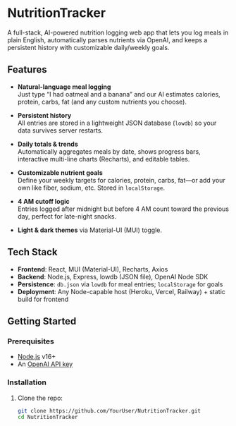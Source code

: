 # NutritionTracker

A full-stack, AI-powered nutrition logging web app that lets you log meals in plain English, automatically parses nutrients via OpenAI, and keeps a persistent history with customizable daily/weekly goals.



## Features

- **Natural-language meal logging**  
  Just type “I had oatmeal and a banana” and our AI estimates calories, protein, carbs, fat (and any custom nutrients you choose).

- **Persistent history**  
  All entries are stored in a lightweight JSON database (`lowdb`) so your data survives server restarts.

- **Daily totals & trends**  
  Automatically aggregates meals by date, shows progress bars, interactive multi-line charts (Recharts), and editable tables.

- **Customizable nutrient goals**  
  Define your weekly targets for calories, protein, carbs, fat—or add your own like fiber, sodium, etc. Stored in `localStorage`.

- **4 AM cutoff logic**  
  Entries logged after midnight but before 4 AM count toward the previous day, perfect for late-night snacks.

- **Light & dark themes** via Material-UI (MUI) toggle.



## Tech Stack

- **Frontend**: React, MUI (Material-UI), Recharts, Axios  
- **Backend**: Node.js, Express, lowdb (JSON file), OpenAI Node SDK  
- **Persistence**: `db.json` via `lowdb` for meal entries; `localStorage` for goals  
- **Deployment**: Any Node-capable host (Heroku, Vercel, Railway) + static build for frontend

## Getting Started

### Prerequisites

- [Node.js](https://nodejs.org/) v16+  
- An [OpenAI API key](https://platform.openai.com/account/api-keys)

### Installation

1. Clone the repo:
   ```bash
   git clone https://github.com/YourUser/NutritionTracker.git
   cd NutritionTracker
